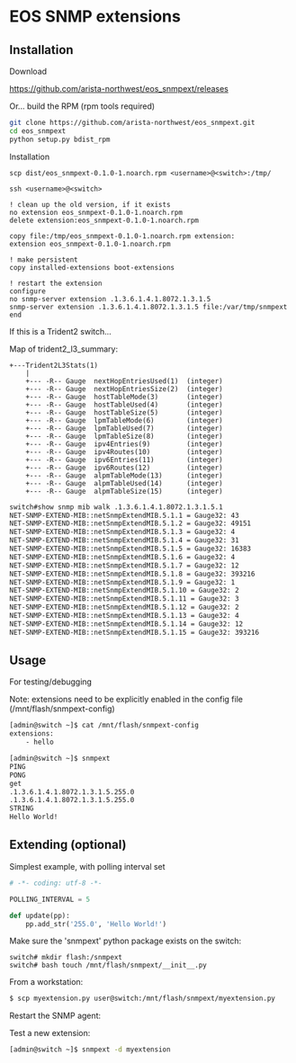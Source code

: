 EOS SNMP extensions
===================

Installation
------------

Download

https://github.com/arista-northwest/eos_snmpext/releases

Or... build the RPM (rpm tools required)

```bash
git clone https://github.com/arista-northwest/eos_snmpext.git
cd eos_snmpext
python setup.py bdist_rpm
```

Installation

```
scp dist/eos_snmpext-0.1.0-1.noarch.rpm <username>@<switch>:/tmp/

ssh <username>@<switch>

! clean up the old version, if it exists
no extension eos_snmpext-0.1.0-1.noarch.rpm
delete extension:eos_snmpext-0.1.0-1.noarch.rpm

copy file:/tmp/eos_snmpext-0.1.0-1.noarch.rpm extension:
extension eos_snmpext-0.1.0-1.noarch.rpm

! make persistent
copy installed-extensions boot-extensions

! restart the extension
configure
no snmp-server extension .1.3.6.1.4.1.8072.1.3.1.5
snmp-server extension .1.3.6.1.4.1.8072.1.3.1.5 file:/var/tmp/snmpext
end
```

If this is a Trident2 switch...

Map of trident2_l3_summary:

```
+---Trident2L3Stats(1)
    |
    +--- -R-- Gauge  nextHopEntriesUsed(1)  (integer)
    +--- -R-- Gauge  nextHopEntriesSize(2)  (integer)
    +--- -R-- Gauge  hostTableMode(3)       (integer)
    +--- -R-- Gauge  hostTableUsed(4)       (integer)
    +--- -R-- Gauge  hostTableSize(5)       (integer)
    +--- -R-- Gauge  lpmTableMode(6)        (integer)
    +--- -R-- Gauge  lpmTableUsed(7)        (integer)
    +--- -R-- Gauge  lpmTableSize(8)        (integer)
    +--- -R-- Gauge  ipv4Entries(9)         (integer)
    +--- -R-- Gauge  ipv4Routes(10)         (integer)
    +--- -R-- Gauge  ipv6Entries(11)        (integer)
    +--- -R-- Gauge  ipv6Routes(12)         (integer)
    +--- -R-- Gauge  alpmTableMode(13)      (integer)
    +--- -R-- Gauge  alpmTableUsed(14)      (integer)
    +--- -R-- Gauge  alpmTableSize(15)      (integer)
```

```bash
switch#show snmp mib walk .1.3.6.1.4.1.8072.1.3.1.5.1
NET-SNMP-EXTEND-MIB::netSnmpExtendMIB.5.1.1 = Gauge32: 43
NET-SNMP-EXTEND-MIB::netSnmpExtendMIB.5.1.2 = Gauge32: 49151
NET-SNMP-EXTEND-MIB::netSnmpExtendMIB.5.1.3 = Gauge32: 4
NET-SNMP-EXTEND-MIB::netSnmpExtendMIB.5.1.4 = Gauge32: 31
NET-SNMP-EXTEND-MIB::netSnmpExtendMIB.5.1.5 = Gauge32: 16383
NET-SNMP-EXTEND-MIB::netSnmpExtendMIB.5.1.6 = Gauge32: 4
NET-SNMP-EXTEND-MIB::netSnmpExtendMIB.5.1.7 = Gauge32: 12
NET-SNMP-EXTEND-MIB::netSnmpExtendMIB.5.1.8 = Gauge32: 393216
NET-SNMP-EXTEND-MIB::netSnmpExtendMIB.5.1.9 = Gauge32: 1
NET-SNMP-EXTEND-MIB::netSnmpExtendMIB.5.1.10 = Gauge32: 2
NET-SNMP-EXTEND-MIB::netSnmpExtendMIB.5.1.11 = Gauge32: 3
NET-SNMP-EXTEND-MIB::netSnmpExtendMIB.5.1.12 = Gauge32: 2
NET-SNMP-EXTEND-MIB::netSnmpExtendMIB.5.1.13 = Gauge32: 4
NET-SNMP-EXTEND-MIB::netSnmpExtendMIB.5.1.14 = Gauge32: 12
NET-SNMP-EXTEND-MIB::netSnmpExtendMIB.5.1.15 = Gauge32: 393216
```

Usage
-----

For testing/debugging

Note: extensions need to be explicitly enabled in the config file (/mnt/flash/snmpext-config)

```bash
[admin@switch ~]$ cat /mnt/flash/snmpext-config
extensions:
    - hello

[admin@switch ~]$ snmpext
PING
PONG
get
.1.3.6.1.4.1.8072.1.3.1.5.255.0
.1.3.6.1.4.1.8072.1.3.1.5.255.0
STRING
Hello World!
```

Extending (optional)
--------------------

Simplest example, with polling interval set

```python
# -*- coding: utf-8 -*-

POLLING_INTERVAL = 5

def update(pp):
    pp.add_str('255.0', 'Hello World!')

```

Make sure the 'snmpext' python package exists on the switch:

```
switch# mkdir flash:/snmpext
switch# bash touch /mnt/flash/snmpext/__init__.py
```

From a workstation:

```bash
$ scp myextension.py user@switch:/mnt/flash/snmpext/myextension.py
```

Restart the SNMP agent:


Test a new extension:

```bash
[admin@switch ~]$ snmpext -d myextension
```
